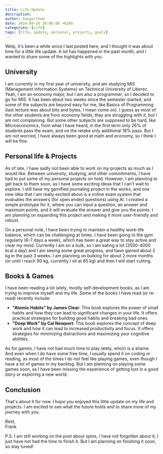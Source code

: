 ```yaml
---
title: Life Update
description:
author: hangerthem
date: 2024-09-26 10:00:00 +0200
categories: [Life]
tags: [life, update, personal, projects, goals]
---
```


Welp, it's been a while since I last posted here, and I thought it was about time for a little life update. A lot has happened in the past month, and I wanted to share some of the highlights with you.

## University

I am currently in my first year of university, and am studying MIS (Management Information Systems) on Technical University of Liberec. Yeah, I am an economy major, but I am also a programmer, so I decided to go for MIS. It has been about two weeks since the semester started, and some of the subjects are beyond easy for me, like Basics of Programming (last lecture was about bits and bytes, I mean come on). I guess as most of the other students are from economy fields, they are struggling with it, but I am not complaining. But some other subjects are supposed to be hard, like Microeconomics, from what I have heard, in the first term only 26% of students pass the exam, and on the retake only additional 18% pass. But I am not worried, I have always been good at math and economy, so I think I will be fine.

## Personal life & Projects

As of late, I have sadly not been able to work on my projects as much as I would like. Between university, studying, and other commitments, I have had to put some of my personal projects on hold. However, I am planning to get back to them soon, as I have some exciting ideas that I can't wait to explore. I still have my gamified journaling project in the works, and one new idea that I am really excited about is a online exam system that evaluates the answers (for open ended questions) using AI. I created a simple prototype for it, where you can input a question, an answer and maximum points, and it will evaluate the answer and give you the points. I am planning on expanding this project and making it more user-friendly and robust.

On a personal note, I have been trying to maintain a healthy work-life balance, which can be challenging at times. I have been going to the gym regularly (6-7 days a week), which has been a great way to stay active and clear my mind. Currently I am on a bulk, so I am eating a lot (3500-4000 kcal a day) and I am seeing some great progress, and have gained about 2 kg in the past 3 weeks. I am planning on bulking for about 2 more months (or until I reach 90 kg, currently I sit at 85 kg) and then I will start cutting.

## Books & Games

I have been reading a lot lately, mostly self-development books, as I am trying to improve myself and my life. Some of the books I have read (or re-read) recently include:

- **"Atomic Habits" by James Clear**: This book explores the power of small habits and how they can lead to significant changes in your life. It offers practical strategies for building good habits and breaking bad ones.
- **"Deep Work" by Cal Newport**: This book explores the concept of deep work and how it can lead to increased productivity and focus. It offers strategies for minimizing distractions and maximizing your cognitive abilities.

As for games, I have not had much time to play lately, which is a shame. And even when I do have some free time, I usually spend it on coding or reading, as most of the times I do not feel like playing games, even though I have a lot of games in my backlog. But I am planning on playing some games soon, as I have been missing the experience of getting lost in a good story or exploring a new world.

## Conclusion

That's about it for now. I hope you enjoyed this little update on my life and projects. I am excited to see what the future holds and to share more of my journey with you.

Best, <br />
Frank

P.S. I am still working on the post about spins, I have not forgotten about it, I just have not had the time to finish it. But I am planning on finishing it soon, so stay tuned!
